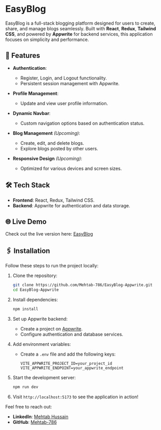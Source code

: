 # EasyBlog  

EasyBlog is a full-stack blogging platform designed for users to create, share, and manage blogs seamlessly. Built with **React**, **Redux**, **Tailwind CSS**, and powered by **Appwrite** for backend services, this application focuses on simplicity and performance.  

## 🚀 Features  

- **Authentication**:  
  - Register, Login, and Logout functionality.  
  - Persistent session management with Appwrite.  

- **Profile Management**:  
  - Update and view user profile information.  

- **Dynamic Navbar**:  
  - Custom navigation options based on authentication status.  

- **Blog Management** *(Upcoming)*:  
  - Create, edit, and delete blogs.  
  - Explore blogs posted by other users.  

- **Responsive Design** *(Upcoming)*:  
  - Optimized for various devices and screen sizes.  

## 🛠️ Tech Stack  

- **Frontend**: React, Redux, Tailwind CSS.  
- **Backend**: Appwrite for authentication and data storage.  

## 🌐 Live Demo  

Check out the live version here: [EasyBlog](https://easyblog-seven.vercel.app/)  

## 🖇️ Installation  

Follow these steps to run the project locally:  

1. Clone the repository:  
   ```bash  
   git clone https://github.com/Mehtab-786/EasyBlog-Appwrite.git  
   cd EasyBlog-Appwrite  
   ```  

2. Install dependencies:  
   ```bash  
   npm install  
   ```  

3. Set up Appwrite backend:  
   - Create a project on [Appwrite](https://appwrite.io).  
   - Configure authentication and database services.  

4. Add environment variables:  
   - Create a `.env` file and add the following keys:  
     ```env  
     VITE_APPWRITE_PROJECT_ID=your_project_id  
     VITE_APPWRITE_ENDPOINT=your_appwrite_endpoint  
     ```  

5. Start the development server:  
   ```bash  
   npm run dev  
   ```  

6. Visit `http://localhost:5173` to see the application in action!  


Feel free to reach out:  
- **LinkedIn**: [Mehtab Hussain](https://www.linkedin.com/in/mehtab-786/)  
- **GitHub**: [Mehtab-786](https://github.com/Mehtab-786)  
